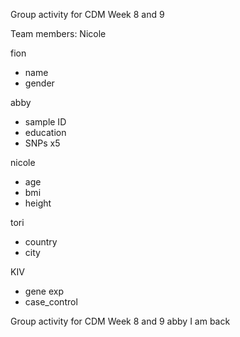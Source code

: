 Group activity for CDM Week 8 and 9 

Team members:
Nicole

fion
- name
- gender

abby
- sample ID
- education 
- SNPs x5

nicole
- age 
- bmi
- height

tori
- country
- city

KIV
- gene exp
- case_control

Group activity for CDM Week 8 and 9 abby
I am back